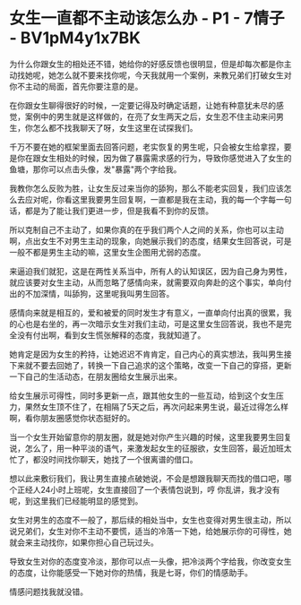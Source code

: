 # 女生一直都不主动该怎么办 - P1 - 7情子 - BV1pM4y1x7BK

为什么你跟女生的相处还不错，她给你的好感反馈也很明显，但是却每次都是你主动找她呢，她怎么就不要来找你呢，今天我就用一个案例，来教兄弟们打破女生对你不主动的局面，首先你要注意的是。

在你跟女生聊得很好的时候，一定要记得及时确定话题，让她有种意犹未尽的感觉，案例中的男生就是这样做的，在亮了女生两天之后，女生忍不住主动来问男生，你怎么都不找我聊天了呀，女生这里在试探我们。

千万不要在她的框架里面去回答问题，老实恢复的男生呢，只会被女生给拿捏，要是你在跟女生相处的时候，因为做了暴露需求感的行为，导致你感觉进入了女生的鱼塘，那你可以点击头像，发"暴露"两个字给我。

我教你怎么反败为胜，让女生反过来当你的舔狗，那么不能老实回复，我们应该怎么去应对呢，你看这里我要男生回复啊，一直都是我在主动，我的每一个字每一句话，都是为了能让我们更进一步，但是我看不到你的反馈。

所以克制自己不主动了，如果你真的在乎我们两个人之间的关系，你也可以主动啊，点出女生不对男生主动的现象，向她展示我们的态度，结果女生回答说，可是一般不都是男生主动的嘛，这里女生企图用尤弱的态度。

来逼迫我们就犯，这是在两性关系当中，所有人的认知误区，因为自己身为男性，就应该要对女生主动，从而忽略了感情向来，就需要双向奔赴的这个事实，单向付出的不加深情，叫舔狗，这里呢我叫男生回答。

感情向来就是相互的，爱和被爱的同时发生才有意义，一直单向付出真的很累，我的心也是右坐的，再一次暗示女生对我们主动，可是这里女生回答说，我也不是完全没有付出啊，看到女生慌张解释的态度，我就知道了。

她肯定是因为女生的矜持，让她迟迟不肯肯定，自己内心的真实想法，我叫男生接下来就不要去回她了，转换一下自己追求的这个策略，改变一下自己的穿搭，更新一下自己的生活动态，在朋友圈给女生展示出来。

给女生展示可得性，同时多更新一点，跟其他女生的一些互动，给到这个女生压力，果然女生顶不住了，在相隔了5天之后，再次问起来男生说，最近过得怎么样啊，看你朋友圈感觉你状态挺好的。

当一个女生开始留意你的朋友圈，就是她对你产生兴趣的时候，这里我要男生回复说，怎么了，用一种平淡的语气，来激发起女生的征服欲，女生回答，最近加班太忙了，都没时间找你聊天，她找了一个很离谱的借口。

想以此来敷衍我们，我让男生直接点破她说，不会是想跟我聊天而找的借口吧，哪个正经人24小时上班呢，女生直接回了一个表情包说到，哼 你乱讲，我才没有呢，到这里我们已经能明显的感觉到。

女生对男生的态度不一般了，那后续的相处当中，女生也变得对男生很主动，所以说兄弟们，女生对你不主动不要慌，适当的冷落一下她，给她展示你的可得性，她就会来主动找你，如果你担心自己玩过头。

导致女生对你的态度变冷淡，那你可以点一头像，把冷淡两个字给我，你改变女生的态度，让你能感受一下她对你的热情，我是七哥，你们的情感助手。

情感问题找我就没错。